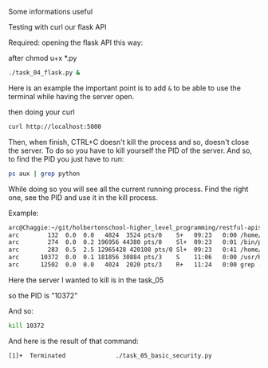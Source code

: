 Some informations useful

Testing with curl our flask API

Required: opening the flask API this way:

after chmod u+x *.py

```bash
./task_04_flask.py &
```

Here is an example the important point is to add `&` to be able to use the terminal while having the server open.

then doing your curl

```bash
curl http://localhost:5000
```

Then, when finish, CTRL+C doesn't kill the process and so, doesn't close the server. To do so you have to kill yourself the PID of the server. And so, to find the PID you just have to run:

```bash
ps aux | grep python
```

While doing so you will see all the current running process. Find the right one, see the PID and use it in the kill process.

Example:

```bash
arc@Chaggie:~/git/holbertonschool-higher_level_programming/restful-api$ ps aux | grep python
arc        132  0.0  0.0   4824  3524 pts/0    S+   09:23   0:00 /home/arc/.vscode-server/extensions/ms-python.python-2024.16.1-linux-x64/python-env-tools/bin/pet server
arc        274  0.0  0.2 196956 44380 pts/0    Sl+  09:23   0:01 /bin/python3 /home/arc/.vscode-server/extensions/ms-python.autopep8-2024.0.0/bundled/tool/lsp_server.py
arc        283  0.5  2.5 12965428 420108 pts/0 Sl+  09:23   0:41 /home/arc/.vscode-server/bin/384ff7382de624fb94dbaf6da11977bba1ecd427/node /home/arc/.vscode-server/extensions/ms-python.vscode-pylance-2024.10.1/dist/server.bundle.js --cancellationReceive=file:c30e1ac93349a3d6b58a614239c657edc5c63de4e9 --node-ipc --clientProcessId=115
arc      10372  0.0  0.1 181856 30884 pts/3    S    11:06   0:00 /usr/bin/python3 ./task_05_basic_security.py
arc      12502  0.0  0.0   4024  2020 pts/3    R+   11:24   0:00 grep --color=auto python
```

Here the server I wanted to kill is in the task_05

so the PID is "10372"

And so:

```bash
kill 10372
```

And here is the result of that command:

```bash
[1]+  Terminated              ./task_05_basic_security.py
```